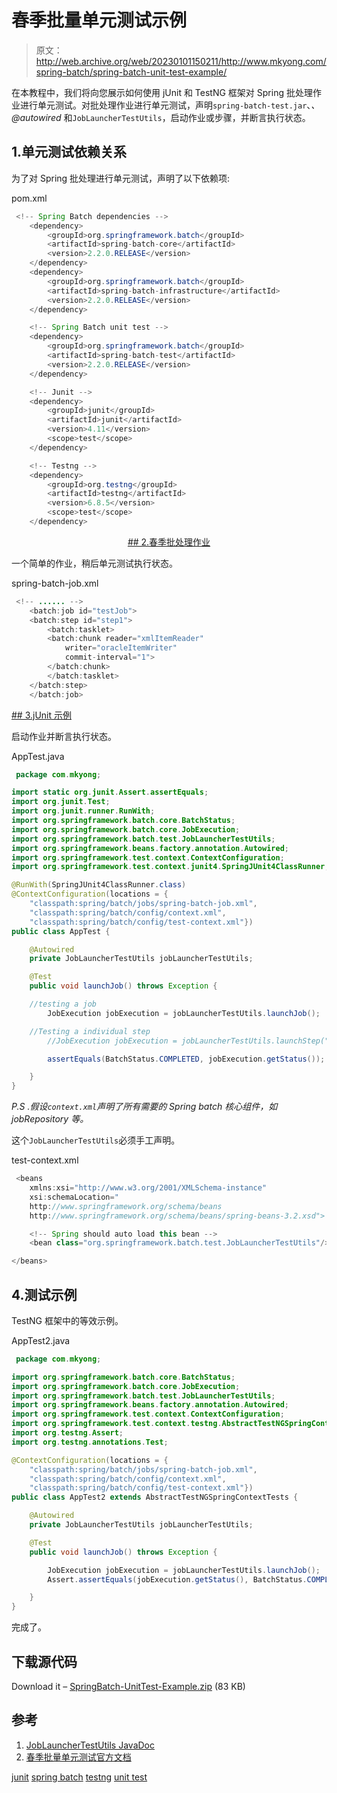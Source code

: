 # 春季批量单元测试示例

> 原文：<http://web.archive.org/web/20230101150211/http://www.mkyong.com/spring-batch/spring-batch-unit-test-example/>

在本教程中，我们将向您展示如何使用 jUnit 和 TestNG 框架对 Spring 批处理作业进行单元测试。对批处理作业进行单元测试，声明`spring-batch-test.jar`、*、@autowired* 和`JobLauncherTestUtils`，启动作业或步骤，并断言执行状态。

## 1.单元测试依赖关系

为了对 Spring 批处理进行单元测试，声明了以下依赖项:

pom.xml

```java
 <!-- Spring Batch dependencies -->
	<dependency>
		<groupId>org.springframework.batch</groupId>
		<artifactId>spring-batch-core</artifactId>
		<version>2.2.0.RELEASE</version>
	</dependency>
	<dependency>
		<groupId>org.springframework.batch</groupId>
		<artifactId>spring-batch-infrastructure</artifactId>
		<version>2.2.0.RELEASE</version>
	</dependency>

	<!-- Spring Batch unit test -->	
	<dependency>
		<groupId>org.springframework.batch</groupId>
		<artifactId>spring-batch-test</artifactId>
		<version>2.2.0.RELEASE</version>
	</dependency>

	<!-- Junit -->
	<dependency>
		<groupId>junit</groupId>
		<artifactId>junit</artifactId>
		<version>4.11</version>
		<scope>test</scope>
	</dependency>

	<!-- Testng -->
	<dependency>
		<groupId>org.testng</groupId>
		<artifactId>testng</artifactId>
		<version>6.8.5</version>
		<scope>test</scope>
	</dependency> 
```

 <ins class="adsbygoogle" style="display:block; text-align:center;" data-ad-format="fluid" data-ad-layout="in-article" data-ad-client="ca-pub-2836379775501347" data-ad-slot="6894224149">## 2.春季批处理作业

一个简单的作业，稍后单元测试执行状态。

spring-batch-job.xml

```java
 <!-- ...... -->
    <batch:job id="testJob">
	<batch:step id="step1">
	    <batch:tasklet>
		<batch:chunk reader="xmlItemReader" 
			writer="oracleItemWriter"
			commit-interval="1">
		</batch:chunk>
	    </batch:tasklet>
	</batch:step>
    </batch:job> 
```

 <ins class="adsbygoogle" style="display:block" data-ad-client="ca-pub-2836379775501347" data-ad-slot="8821506761" data-ad-format="auto" data-ad-region="mkyongregion">## 3.jUnit 示例

启动作业并断言执行状态。

AppTest.java

```java
 package com.mkyong;

import static org.junit.Assert.assertEquals;
import org.junit.Test;
import org.junit.runner.RunWith;
import org.springframework.batch.core.BatchStatus;
import org.springframework.batch.core.JobExecution;
import org.springframework.batch.test.JobLauncherTestUtils;
import org.springframework.beans.factory.annotation.Autowired;
import org.springframework.test.context.ContextConfiguration;
import org.springframework.test.context.junit4.SpringJUnit4ClassRunner;

@RunWith(SpringJUnit4ClassRunner.class)
@ContextConfiguration(locations = {
    "classpath:spring/batch/jobs/spring-batch-job.xml",
    "classpath:spring/batch/config/context.xml",
    "classpath:spring/batch/config/test-context.xml"})
public class AppTest {

    @Autowired
    private JobLauncherTestUtils jobLauncherTestUtils;

    @Test
    public void launchJob() throws Exception {

	//testing a job
        JobExecution jobExecution = jobLauncherTestUtils.launchJob();

	//Testing a individual step
        //JobExecution jobExecution = jobLauncherTestUtils.launchStep("step1");

        assertEquals(BatchStatus.COMPLETED, jobExecution.getStatus());

    }
} 
```

*P.S .假设`context.xml`声明了所有需要的 Spring batch 核心组件，如 jobRepository 等。*

这个`JobLauncherTestUtils`必须手工声明。

test-context.xml

```java
 <beans 
	xmlns:xsi="http://www.w3.org/2001/XMLSchema-instance"
	xsi:schemaLocation="
	http://www.springframework.org/schema/beans 
	http://www.springframework.org/schema/beans/spring-beans-3.2.xsd">

    <!-- Spring should auto load this bean -->
    <bean class="org.springframework.batch.test.JobLauncherTestUtils"/>

</beans> 
```

## 4.测试示例

TestNG 框架中的等效示例。

AppTest2.java

```java
 package com.mkyong;

import org.springframework.batch.core.BatchStatus;
import org.springframework.batch.core.JobExecution;
import org.springframework.batch.test.JobLauncherTestUtils;
import org.springframework.beans.factory.annotation.Autowired;
import org.springframework.test.context.ContextConfiguration;
import org.springframework.test.context.testng.AbstractTestNGSpringContextTests;
import org.testng.Assert;
import org.testng.annotations.Test;

@ContextConfiguration(locations = {
    "classpath:spring/batch/jobs/spring-batch-job.xml",
    "classpath:spring/batch/config/context.xml",
    "classpath:spring/batch/config/test-context.xml"})
public class AppTest2 extends AbstractTestNGSpringContextTests {

    @Autowired
    private JobLauncherTestUtils jobLauncherTestUtils;

    @Test
    public void launchJob() throws Exception {

        JobExecution jobExecution = jobLauncherTestUtils.launchJob();
        Assert.assertEquals(jobExecution.getStatus(), BatchStatus.COMPLETED);

    }
} 
```

完成了。

## 下载源代码

Download it – [SpringBatch-UnitTest-Example.zip](http://web.archive.org/web/20190212055412/http://www.mkyong.com/wp-content/uploads/2013/07/SpringBatch-UnitTest-Example.zip) (83 KB)

## 参考

1.  [JobLauncherTestUtils JavaDoc](http://web.archive.org/web/20190212055412/http://static.springsource.org/spring-batch/apidocs/org/springframework/batch/test/JobLauncherTestUtils.html)
2.  [春季批量单元测试官方文档](http://web.archive.org/web/20190212055412/http://static.springsource.org/spring-batch/reference/html/testing.html)

[junit](http://web.archive.org/web/20190212055412/http://www.mkyong.com/tag/junit/) [spring batch](http://web.archive.org/web/20190212055412/http://www.mkyong.com/tag/spring-batch/) [testng](http://web.archive.org/web/20190212055412/http://www.mkyong.com/tag/testng/) [unit test](http://web.archive.org/web/20190212055412/http://www.mkyong.com/tag/unit-test/)







